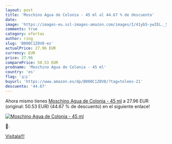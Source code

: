 ```yaml
---
layout: post
title: 'Moschino Agua de Colonia - 45 ml al 44.67 % de descuento'
date: 
image: 'https://images-eu.ssl-images-amazon.com/images/I/41yb5-ywIEL._SL200_.jpg'
comments: true
category: ofertas
author: ring
slug: 'B000C1Z8V8-es'
actualPrice: 27.96 EUR
currency: EUR
price: 27.96
comparePrice: 50.53 EUR
prodname: 'Moschino Agua de Colonia - 45 ml'
country: 'es'
flag: '🇪🇸'
buyurl: 'https://www.amazon.es/dp/B000C1Z8V8/?tag=tolees-21'
descuento: '44.67'
---
```


Ahora mismo tienes [Moschino Agua de Colonia - 45 ml](https://www.amazon.es/dp/B000C1Z8V8/?tag=tolees-21) a 27.96 EUR (original: 50.53 EUR) (44.67 %  de descuento) en el siguiente enlace!

[![Moschino Agua de Colonia - 45 ml](https://images-eu.ssl-images-amazon.com/images/I/41yb5-ywIEL._SL200_.jpg)](https://www.amazon.es/dp/B000C1Z8V8/?tag=tolees-21)

🔎:


[Visítala!!!](https://www.amazon.es/dp/B000C1Z8V8/?tag=tolees-21)
